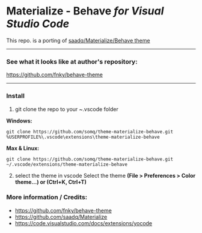 # Materialize - Behave *for Visual Studio Code*

This repo. is a porting of [saadq/Materialize/Behave theme](https://github.com/saadq/Materialize/blob/master/schemes/Material%20Behave.tmTheme) 

---
### See what it looks like at author's repository:
https://github.com/fnky/behave-theme

---

### Install

1) git clone the repo to your ~\.vscode folder

**Windows:**

	git clone https://github.com/somq/theme-materialize-behave.git %USERPROFILE%\.vscode\extensions\theme-materialize-behave

**Max & Linux:**

	git clone https://github.com/somq/theme-materialize-behave.git ~/.vscode/extensions/theme-materialize-behave

2) select the theme in vscode
Select the theme **(File > Preferences > Color theme...) or (Ctrl+K, Ctrl+T)**

### More information / Credits:
* https://github.com/fnky/behave-theme
* https://github.com/saadq/Materialize
* https://code.visualstudio.com/docs/extensions/yocode

